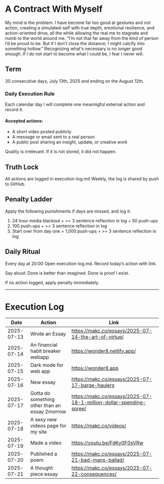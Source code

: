 # A Contract With Myself
My mind is the problem. I have become far too good at gestures and not action, creating a simulated-self with true depth, emotional resilience, and action-oriented drive, all the while allowing the real me to stagnate and numb to the world around me. “I’m not that far away from the kind of person I’d be proud to be. But if I don’t close the distance; I might calcify into something hollow.” Recognizing what's necessary is no longer good enough. If I do not start to become what I could be, I fear I never will.

## Term
30 consecutive days, July 13th, 2025 and ending on the August 12th.

### Daily Execution Rule
Each calendar day I will complete one meaningful external action and record it.

#### Accepted actions:
* A short video posted publicly
* A message or email sent to a real person
* A public post sharing an insight, update, or creative work

Quality is irrelevant. If it is not stored, it did not happen.

## Truth Lock
All actions are logged in execution-log.md
Weekly, the log is shared by push to GitHub.

## Penalty Ladder
Apply the following punishments if days are missed, and log it.

1. 24 hour media blackout + >= 3 sentence reflection in log + 50 push-ups
2. 100 push-ups + >= 3 sentence reflection in log
3. Start over from day one + 1,000 push-ups + >= 3 sentence reflection in log

## Daily Ritual
Every day at 20:00
Open execution-log.md.
Record today’s action with link.

Say aloud: Done is better than imagined. Done is proof I exist.

If no action logged, apply penalty immediately.

--- 

# Execution Log

| Date | Action | Link |
|------|--------|------|
| 2025-07-13 | Wrote an Essay | https://makc.co/essays/2025-07-14-the-art-of-virtue/ |
| 2025-07-14 | An financial habit breaker webapp | https://wonder8.netlify.app/ |
| 2025-07-15 | Dark mode for web app | https://wonder8.app |
| 2025-07-16 | New essay | https://makc.co/essays/2025-07-17-barge-haulers |
| 2025-07-17 | Gotta do something other than an essay 2morrow | https://makc.co/essays/2025-07-18-1-million-dollar-spending-spree/ |
| 2025-07-18 | A sexy new videos page for my site | https://makc.co/videos/ |
| 2025-07-19 | Made a video | https://youtu.be/FdKy0F0sVRw |
| 2025-07-20 | Published a poem | https://makc.co/essays/2025-07-21-bad-mans-ballad/ | 
| 2025-07-21 | A thought piece essay | https://makc.co/essays/2025-07-22-consequences/ |
